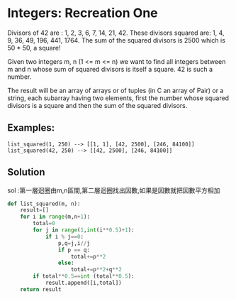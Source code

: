 # Integers: Recreation One
Divisors of 42 are : 1, 2, 3, 6, 7, 14, 21, 42. These divisors squared are: 1, 4, 9, 36, 49, 196, 441, 1764. The sum of the squared divisors is 2500 which is 50 * 50, a square!</br>

Given two integers m, n (1 <= m <= n) we want to find all integers between m and n whose sum of squared divisors is itself a square. 42 is such a number.</br>

The result will be an array of arrays or of tuples (in C an array of Pair) or a string, each subarray having two elements, first the number whose squared divisors is a square and then the sum of the squared divisors.</br>

## Examples:

```
list_squared(1, 250) --> [[1, 1], [42, 2500], [246, 84100]]
list_squared(42, 250) --> [[42, 2500], [246, 84100]]
```



## Solution

sol :第一層迴圈由m,n區間,第二層迴圈找出因數,如果是因數就把因數平方相加 </br>



``` python
def list_squared(m, n):
    result=[]
    for i in range(m,n+1):
        total=0
        for j in range(1,int(i**0.5)+1):
            if i % j==0:
                p,q=j,i//j
                if p == q:
                    total+=p**2
                else:
                    total+=p**2+q**2
        if total**0.5==int (total**0.5):
            result.append([i,total])
    return result

```










